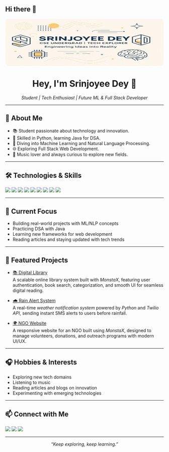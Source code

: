 ## Hi there 👋

<p align="center">
  <img src="https://github.com/SrinjoyeeDey/SrinjoyeeDey/blob/master/my_banner_SrinjoyeeDey.jpg" alt="Profile Banner" style="width: 100%; max-width: 600px; height:150px; display: block; margin: auto; border-radius: 12px;">
</p>

<h1 align="center">Hey, I'm Srinjoyee Dey 👋</h1>
<p align="center">
  <i>Student | Tech Enthusiast | Future ML & Full Stack Developer</i>
</p>

---

## 🚀 About Me

- 📚 Student passionate about technology and innovation.
- 🐍 Skilled in Python, learning Java for DSA.
- 🤖 Diving into Machine Learning and Natural Language Processing.
- 🌐 Exploring Full Stack Web Development.
- 🎵 Music lover and always curious to explore new fields.

---

## 🛠️ Technologies & Skills

<p align="left">
  <img src="https://img.shields.io/badge/Python-3776AB?logo=python&logoColor=white">
  <img src="https://img.shields.io/badge/Java-007396?logo=java&logoColor=white">
  <img src="https://img.shields.io/badge/HTML5-E34F26?logo=html5&logoColor=white">
  <img src="https://img.shields.io/badge/CSS3-1572B6?logo=css3&logoColor=white">
  <img src="https://img.shields.io/badge/JavaScript-F7DF1E?logo=javascript&logoColor=black">
  <img src="https://img.shields.io/badge/Node.js-339933?logo=node.js&logoColor=white">
  <img src="https://img.shields.io/badge/React-61DAFB?logo=react&logoColor=black">
  <img src="https://img.shields.io/badge/Machine%20Learning-blueviolet">
  <img src="https://img.shields.io/badge/NLP-teal">
</p>

---

## 🌱 Current Focus

- Building real-world projects with ML/NLP concepts
- Practicing DSA with Java
- Learning new frameworks for web development
- Reading articles and staying updated with tech trends

---


## 🌟 Featured Projects  

- [📚 Digital Library](#)  
  A scalable online library system built with *MonstaX*, featuring user authentication, book search, categorization, and smooth UI for seamless digital reading.  

- [🌧 Rain Alert System](https://github.com/SrinjoyeeDey/Twilio-Rain-Alert)  
  A real-time *weather notification system* powered by *Python* and *Twilio API*, sending instant SMS alerts to users before rainfall.  

- [🌍 NGO Website](https://github.com/SrinjoyeeDey/HelpingHands)  
  A responsive website for an NGO built using *MonstaX*, designed to manage volunteers, donations, and outreach programs with modern UI/UX.

---

## 🎧 Hobbies & Interests

- Exploring new tech domains
- Listening to music
- Reading articles and blogs on innovation
- Experimenting with emerging technologies

---

## 📫 Connect with Me

<p align="left">
  <a href="www.linkedin.com/in/srinjoyee-dey"><img src="https://img.shields.io/badge/LinkedIn-blue?logo=linkedin&logoColor=white"></a>
  <a href="#"><img src="https://img.shields.io/badge/Twitter-1DA1F2?logo=twitter&logoColor=white"></a>
  <a href="https://github.com/SrinjoyeeDey"><img src="https://img.shields.io/badge/Portfolio-24292F?logo=github&logoColor=white"></a>
</p>

---

<p align="center">
  <i>“Keep exploring, keep learning.”</i>
</p>
